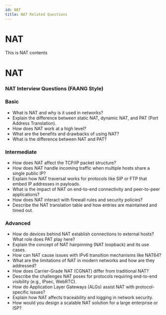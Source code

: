 ```yaml
---
id: NAT
title: NAT Related Questions
---
```


# NAT
This is NAT contents

# NAT

### NAT Interview Questions (FAANG Style)

### Basic

- What is NAT and why is it used in networks?
- Explain the difference between static NAT, dynamic NAT, and PAT (Port Address Translation).
- How does NAT work at a high level?
- What are the benefits and drawbacks of using NAT?
- What is the difference between NAT and PAT?

### Intermediate

- How does NAT affect the TCP/IP packet structure?
- How does NAT handle incoming traffic when multiple hosts share a single public IP?
- Explain how NAT traversal works for protocols like SIP or FTP that embed IP addresses in payloads.
- What is the impact of NAT on end-to-end connectivity and peer-to-peer applications?
- How does NAT interact with firewall rules and security policies?
- Describe the NAT translation table and how entries are maintained and timed out.

### Advanced

- How do devices behind NAT establish connections to external hosts? What role does PAT play here?
- Explain the concept of NAT hairpinning (NAT loopback) and its use cases.
- How can NAT cause issues with IPv6 transition mechanisms like NAT64?
- What are the limitations of NAT in modern networks and how are they addressed?
- How does Carrier-Grade NAT (CGNAT) differ from traditional NAT?
- Describe the challenges NAT poses for protocols requiring end-to-end visibility (e.g., IPsec, WebRTC).
- How do Application Layer Gateways (ALGs) assist NAT with protocol-specific issues?
- Explain how NAT affects traceability and logging in network security.
- How would you design a scalable NAT solution for a large enterprise or ISP?
